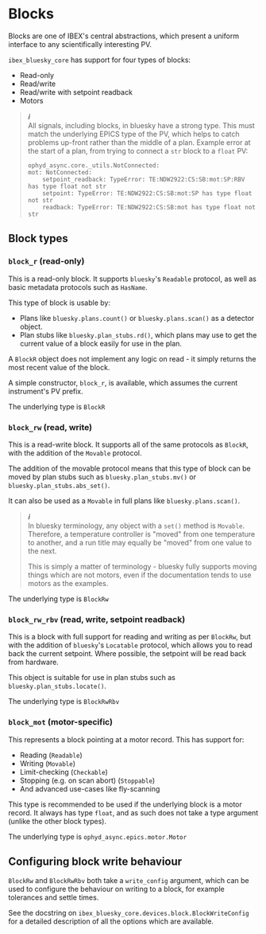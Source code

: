 # Blocks

Blocks are one of IBEX's central abstractions, which present a uniform interface to any
scientifically interesting PV.

`ibex_bluesky_core` has support for four types of blocks:
- Read-only
- Read/write
- Read/write with setpoint readback
- Motors

> **_ℹ️_**  
> All signals, including blocks, in bluesky have a strong type. This must match
> the underlying EPICS type of the PV, which helps to catch problems up-front rather than
>  the middle of a plan. Example error at the start of a plan, from trying to connect a `str` block to a `float` PV:
> ```
> ophyd_async.core._utils.NotConnected:
> mot: NotConnected:
>     setpoint_readback: TypeError: TE:NDW2922:CS:SB:mot:SP:RBV has type float not str
>     setpoint: TypeError: TE:NDW2922:CS:SB:mot:SP has type float not str
>     readback: TypeError: TE:NDW2922:CS:SB:mot has type float not str
> ```

## Block types

### `block_r` (read-only)

This is a read-only block. It supports `bluesky`'s `Readable` protocol, as well as
basic metadata protocols such as `HasName`.

This type of block is usable by:
- Plans like `bluesky.plans.count()` or `bluesky.plans.scan()` as a detector object.
- Plan stubs like `bluesky.plan_stubs.rd()`, which plans may use to get the current value
of a block easily for use in the plan.

A `BlockR` object does not implement any logic on read - it simply returns the most recent
value of the block.

A simple constructor, `block_r`, is available, which assumes the current instrument's PV
prefix.

The underlying type is `BlockR`

### `block_rw` (read, write)

This is a read-write block. It supports all of the same protocols as `BlockR`, with the
addition of the `Movable` protocol.

The addition of the movable protocol means that this type of block can be moved by plan 
stubs such as `bluesky.plan_stubs.mv()` or `bluesky.plan_stubs.abs_set()`.

It can also be used as a `Movable` in full plans like `bluesky.plans.scan()`.

> **_ℹ️_**  
> In bluesky terminology, any object with a `set()` method is `Movable`. Therefore, a
> temperature controller is "moved" from one temperature to another, and a run title
> may equally be "moved" from one value to the next.
> 
> This is simply a matter of terminology - bluesky fully supports moving things which
> are not motors, even if the documentation tends to use motors as the examples.

The underlying type is `BlockRw`

### `block_rw_rbv` (read, write, setpoint readback)

This is a block with full support for reading and writing as per `BlockRw`, but with
the addition of `bluesky`'s `Locatable` protocol, which allows you to read back the
current setpoint. Where possible, the setpoint will be read back from hardware.

This object is suitable for use in plan stubs such as `bluesky.plan_stubs.locate()`.

The underlying type is `BlockRwRbv`

### `block_mot` (motor-specific)

This represents a block pointing at a motor record. This has support for:
- Reading (`Readable`)
- Writing (`Movable`)
- Limit-checking (`Checkable`)
- Stopping (e.g. on scan abort) (`Stoppable`)
- And advanced use-cases like fly-scanning

This type is recommended to be used if the underlying block is a motor record. It always has
type `float`, and as such does not take a type argument (unlike the other block types).

The underlying type is `ophyd_async.epics.motor.Motor`

## Configuring block write behaviour

`BlockRw` and `BlockRwRbv` both take a `write_config` argument, which can be used to configure
the behaviour on writing to a block, for example tolerances and settle times.

See the docstring on `ibex_bluesky_core.devices.block.BlockWriteConfig` for a detailed
description of all the options which are available.
